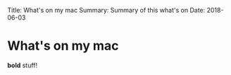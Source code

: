 Title:          What's on my mac
Summary:        Summary of this what's on
Date:           2018-06-03


# What's on my mac
**bold** stuff!
